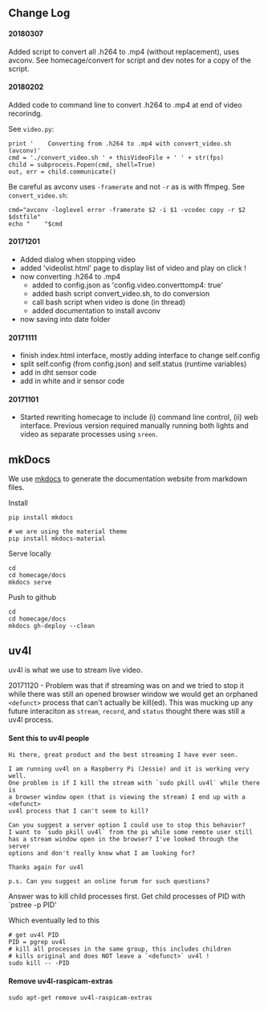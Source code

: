 
## Change Log

#### 20180307

Added script to convert all .h264 to .mp4 (without replacement), uses avconv. See homecage/convert for script and dev notes for a copy of the script.


#### 20180202

Added code to command line to convert .h264 to .mp4 at end of video recorindg.

See `video.py`:

```
print '    Converting from .h264 to .mp4 with convert_video.sh (avconv)'
cmd = './convert_video.sh ' + thisVideoFile + ' ' + str(fps)
child = subprocess.Popen(cmd, shell=True)
out, err = child.communicate()
```

Be careful as avconv uses `-framerate` and not `-r` as is with ffmpeg. See `convert_video.sh`:

```
cmd="avconv -loglevel error -framerate $2 -i $1 -vcodec copy -r $2 $dstfile"
echo "    "$cmd
```

#### 20171201

 - Added dialog when stopping video
 - added 'videolist.html' page to display list of video and play on click !
 - now converting .h264 to .mp4
    - added to config.json as 'config.video.converttomp4: true'
    - added bash script convert_video.sh, to do conversion
    - call bash script when video is done (in thread)
    - added documentation to install avconv
 - now saving into date folder

#### 20171111

 - finish index.html interface, mostly adding interface to change self.config
 - split self.config (from config.json) and self.status (runtime variables)
 - add in dht sensor code
 - add in white and ir sensor code

#### 20171101

 - Started rewriting homecage to include (i) command line control, (ii) web interface. Previous version required manually running both lights and video as separate processes using `sreen`.
 
## mkDocs

We use [mkdocs][mkdocs] to generate the documentation website from markdown files.

Install

    pip install mkdocs
    
    # we are using the material theme
    pip install mkdocs-material
    
Serve locally

    cd
    cd homecage/docs
    mkdocs serve
    
Push to github

    cd
    cd homecage/docs
    mkdocs gh-deploy --clean 

## uv4l

uv4l is what we use to stream live video.

20171120 - Problem was that if streaming was on and we tried to stop it while there was still an opened browser window we would get an orphaned `<defunct>` process that can't actually be kill(ed). This was mucking up any future interaciton as `stream`, `record`, and `status` thought there was still a uv4l process.

#### Sent this to uv4l people

```
Hi there, great product and the best streaming I have ever seen.

I am running uv4l on a Raspberry Pi (Jessie) and it is working very well.
One problem is if I kill the stream with `sudo pkill uv4l` while there is
a browser window open (that is viewing the stream) I end up with a <defunct>
uv4l process that I can't seem to kill?

Can you suggest a server option I could use to stop this behavior?
I want to `sudo pkill uv4l` from the pi while some remote user still
has a stream window open in the browser? I've looked through the server
options and don't really know what I am looking for?

Thanks again for uv4l

p.s. Can you suggest an online forum for such questions?
```
Answer was to kill child processes first. Get child processes of PID with `pstree -p PID'

Which eventually led to this

```
# get uv4l PID
PID = pgrep uv4l
# kill all processes in the same group, this includes children
# kills original and does NOT leave a `<defunct>` uv4l !
sudo kill -- -PID
```

#### Remove uv4l-raspicam-extras

    sudo apt-get remove uv4l-raspicam-extras
    
 
[mkdocs]: http://www.mkdocs.org/

